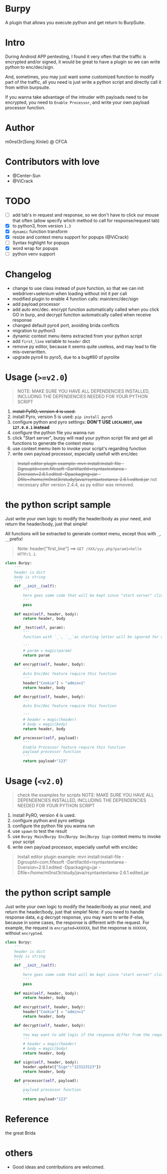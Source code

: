 # Burpy
A plugin that allows you execute python and get return to BurpSuite.

# Intro
During Android APP pentesting, I found it very often that the traffic is encrypted and/or signed, it would be great to have a plugin so we can write python to enc/dec/sign.

And, sometimes, you may just want some customized function to modify part of the traffic, all you need is just write a python script and directly call it from within burpsuite.

If you wanna take advantage of the intruder with payloads need to be encrypted, you need to `Enable Processor`, and write your own payload processor function.

# Author
m0nst3r(Song Xinlei) @ CFCA

# Contributors with love
- @Center-Sun
- @ViCrack


# TODO
- [ ] add tab's in request and response, so we don't have to click our mouse that often (allow specify which method to call for response/request tab)
- [x] to python3, from version `1.3`
- [x] `dynamic` function transform
- [x] resize and context menu support for popups (@ViCrack)
- [ ] Syntax highlight for popups
- [x] word wrap for popups
- [ ] python venv support

# Changelog
- change to use class instead of pure function, so that we can init webdriver+selenium when loading without init it per call
- modified plugin to enable 4 function calls: main/enc/dec/sign
- add payload processor
- add auto enc/dec. encrypt function automatically called when you click GO in burp, and decrypt function automatically called when receive response
- changed default pyro4 port, avoiding brida conflicts
- migration to python3
- dynamic context menu items extracted from your python script
- add `first_line` variable to `header` dict
- remove py editor, because it seems quite useless, and may lead to file mis-overwritten.
- upgrade pyro4 to pyro5, due to a bug#80 of pyrolite

# Usage (`>=v2.0`)
> NOTE: MAKE SURE YOU HAVE ALL DEPENDENCIES INSTALLED, INCLUDING THE DEPENDENCIES NEEDED FOR YOUR PYTHON SCRIPT

1. ~~install PyRO, version 4 is used.~~
2. install Pyro, version 5 is used: `pip install pyro5`
3. configure python and pyro settings: **DON'T USE `LOCALHOST`, use `127.0.0.1` instead**
4. configure the python file you wanna run
5. click "Start server", burpy will read your python script file and get all functions to generate the context menu
6. use context memu item to invoke your script's regarding function
7. write own payload processor, especially usefull with enc/dec

> ~~Install editor plugin example: mvn install:install-file -DgroupId=com.fifesoft -DartifactId=rsyntaxtextarea -Dversion=2.6.1.edited -Dpackaging=jar -Dfile=/home/m0nst3r/study/java/rsyntaxtextarea-2.6.1.edited.jar~~
> not necessary after version 2.4.4, as py editor was removed.

# the python script sample
Just write your own logic to modify the header/body as your need, and return the header/body, just that simple!

All functions will be extracted to generate context menu, except thos with `_`, `__`prefix!

> Note: header["first_line"] ==> `GET /XXX/yyy.php?param1=hello HTTP/1.1`.

```python
class Burpy:
    '''
    header is dict
    body is string
    '''
    def __init__(self):
        '''
        here goes some code that will be kept since "start server" clicked, for example, webdriver, which usually takes long time to init
        '''
        pass
        
    def main(self, header, body):
        return header, body

    def _test(self, param):
        '''
        function with `_`, `__`as starting letter will be ignored for context menu

        '''
        # param = magic(param)
        return param
    
    def encrypt(self, header, body):
        '''
        Auto Enc/Dec feature require this function
        '''
        header["Cookie"] = "admin=1"
        return header, body

    def decrypt(self, header, body):
        '''
        Auto Enc/Dec feature require this function

        '''
        # header = magic(header)
        # body = magic(body)
        return header, body

    def processor(self, payload):
        '''
        Enable Processor feature require this function
        payload processor function
        '''
        return payload+"123"
```

# Usage (`<v2.0`)

> check the examples for scripts
> NOTE: MAKE SURE YOU HAVE ALL DEPENDENCIES INSTALLED, INCLUDING THE DEPENDENCIES NEEDED FOR YOUR PYTHON SCRIPT

1. install PyRO, version 4 is used.
2. configure python and pyro settings
3. configure the python file you wanna run
4. use `spawn` to test the result
5. use `Burpy Main`/`Burpy Enc`/`Burpy Dec`/`Burpy Sign` context memu to invoke your script
6. write own payload processor, especially usefull with enc/dec

> Install editor plugin example: mvn install:install-file -DgroupId=com.fifesoft -DartifactId=rsyntaxtextarea -Dversion=2.6.1.edited -Dpackaging=jar -Dfile=/home/m0nst3r/study/java/rsyntaxtextarea-2.6.1.edited.jar

# the python script sample
Just write your own logic to modify the header/body as your need, and return the header/body, just that simple!
Note: if you need to handle response data, e.g decrypt response, you may want to write if-else, because in some cases, the response is different with the request. For example, the request is `encrypted=XXXXXX`, but the response is `XXXXXX`, without `encrypted`. 
```python
class Burpy:
    '''
    header is dict
    body is string
    '''
    def __init__(self):
        '''
        here goes some code that will be kept since "start server" clicked, for example, webdriver, which usually takes long time to init
        '''
        pass
        
    def main(self, header, body):
        return header, body
    
    def encrypt(self, header, body):
        header["Cookie"] = "admin=1"
        return header, body

    def decrypt(self, header, body):
        '''
        You may want to add logic if the response differ from the request, for example in the request, the encrypted data is followed after "data=", but in the response, the whole response body is encrypted data, without "data="
        '''
        # header = magic(header)
        # body = magic(body)
        return header, body

    def sign(self, header, body):
        header.update({"Sign":"123123123"})
        return header, body

    def processor(self, payload):
        '''
        payload processor function
        '''
        return payload+"123"
```

# Reference
the great Brida

# others
- Good ideas and contributions are welcomed.
